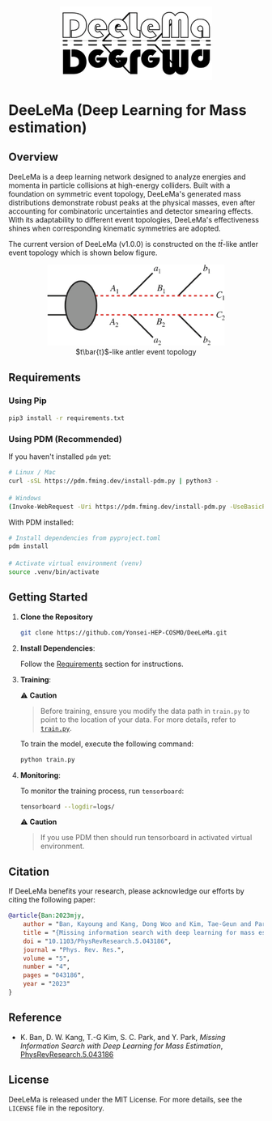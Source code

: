 <p align="center">
<img src="https://github.com/Yonsei-HEP-COSMO/DeeLeMa/blob/main/img/DeeLeMa.png?raw=true" width="300">
</p>

# DeeLeMa (Deep Learning for Mass estimation)

## Overview

$\textsf{DeeLeMa}$ is a deep learning network designed to analyze energies and momenta in particle collisions at high-energy colliders. Built with a foundation on symmetric event topology, $\textsf{DeeLeMa}$'s generated mass distributions demonstrate robust peaks at the physical masses, even after accounting for combinatoric uncertainties and detector smearing effects. With its adaptability to different event topologies, $\textsf{DeeLeMa}$'s effectiveness shines when corresponding kinematic symmetries are adopted.

The current version of $\textsf{DeeLeMa}$ (v1.0.0) is constructed on the $t\bar{t}$-like antler event topology which is shown below figure.
<p align="center">
<img src="https://github.com/Yonsei-HEP-COSMO/DeeLeMa/blob/main/img/topology.png?raw=true" width="350">
    <br>
    <m>$t\bar{t}$-like antler event topology</m>
</p>

## Requirements

### Using Pip

```bash
pip3 install -r requirements.txt
```

### Using PDM (Recommended)

If you haven't installed `pdm` yet:

```bash
# Linux / Mac
curl -sSL https://pdm.fming.dev/install-pdm.py | python3 -

# Windows
(Invoke-WebRequest -Uri https://pdm.fming.dev/install-pdm.py -UseBasicParsing).Content | python -
```

With PDM installed:

```bash
# Install dependencies from pyproject.toml
pdm install

# Activate virtual environment (venv)
source .venv/bin/activate
```

## Getting Started

1. **Clone the Repository**

    ```bash
    git clone https://github.com/Yonsei-HEP-COSMO/DeeLeMa.git
    ```

2. **Install Dependencies**: 
   
   Follow the [Requirements](#requirements) section for instructions.

3. **Training**:

    ⚠️ **Caution**
    > Before training, ensure you modify the data path in `train.py` to point to the location of your data.
    > For more details, refer to [`train.py`](./train.py).

   To train the model, execute the following command:

    ```bash
    python train.py
    ```

4. **Monitoring**:
   
   To monitor the training process, run `tensorboard`:

    ```bash
    tensorboard --logdir=logs/
    ```

    ⚠️ **Caution**
    > If you use PDM then should run tensorboard in activated virtual environment.
  
    

## Citation

If $\textsf{DeeLeMa}$ benefits your research, please acknowledge our efforts by citing the following paper:

```bibtex
@article{Ban:2023mjy,
    author = "Ban, Kayoung and Kang, Dong Woo and Kim, Tae-Geun and Park, Seong Chan and Park, Yeji",
    title = "{Missing information search with deep learning for mass estimation}",
    doi = "10.1103/PhysRevResearch.5.043186",
    journal = "Phys. Rev. Res.",
    volume = "5",
    number = "4",
    pages = "043186",
    year = "2023"
}
```

## Reference

* K. Ban, D. W. Kang, T.-G Kim, S. C. Park, and Y. Park,  *Missing Information Search with Deep Learning for Mass Estimation*, [PhysRevResearch.5.043186](https://journals.aps.org/prresearch/abstract/10.1103/PhysRevResearch.5.043186)

## License

$\textsf{DeeLeMa}$ is released under the MIT License. For more details, see the `LICENSE` file in the repository.
